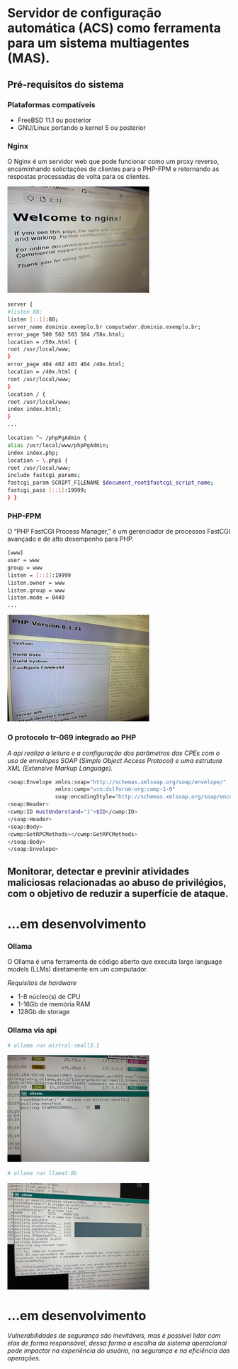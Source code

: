 <!-- ABOUT THE PROJECT -->

# Servidor de configura&ccedil;&atilde;o autom&aacute;tica (ACS) como ferramenta para um sistema multiagentes (MAS).

## Pr&eacute;-requisitos do sistema

### Plataformas compat&iacute;veis

* FreeBSD 11.1 ou posterior
* GNU/Linux portando o kernel 5 ou posterior

### Nginx

O Nginx &eacute; um servidor web que pode funcionar como um proxy reverso, encaminhando solicita&ccedil;&otilde;es de clientes para o PHP-FPM e retornando as respostas processadas de volta para os clientes.

![Image_0209](assets/images/itens/IMG_0209.jpg)

```sh
server {
#listen 80;
listen [::1]:80;
server_name dominio.exemplo.br computador.dominio.exemplo.br;
error_page 500 502 503 504 /50x.html;
location = /50x.html {
root /usr/local/www;
}
error_page 404 402 403 404 /40x.html;
location = /40x.html {
root /usr/local/www;
}
location / {
root /usr/local/www;
index index.html;
}
...
```

```sh
location ^~ /phpPgAdmin {
alias /usr/local/www/phpPgAdmin;
index index.php;
location ~ \.php$ {
root /usr/local/www;
include fastcgi_params;
fastcgi_param SCRIPT_FILENAME $document_root$fastcgi_script_name;
fastcgi_pass [::1]:19999;
} }
```

### PHP-FPM

O “PHP FastCGI Process Manager,” &eacute; um gerenciador de processos FastCGI avan&ccedil;ado e de alto desempenho para PHP.

```sh
[www]
user = www
group = www
listen = [::1]:19999
listen.owner = www
listen.group = www
listen.mode = 0440
...
```

![Image_0210](assets/images/itens/IMG_0210.jpg)

### O protocolo tr-069 integrado ao PHP

_A api realiza a leitura e a configura&ccedil;&atilde;o dos par&acirc;metros das CPEs com o uso de envelopes SOAP (Simple Object Access Protocol) e uma estrutura XML (Extensive Markup Language)._

```sh
<soap:Envelope xmlns:soap="http://schemas.xmlsoap.org/soap/envelope/"
               xmlns:cwmp="urn:dslforum-org:cwmp-1-0"
               soap:encodingStyle="http://schemas.xmlsoap.org/soap/encoding/">
<soap:Header>
<cwmp:ID mustUnderstand="1">$ID</cwmp:ID>    
</soap:Header>
<soap:Body>
<cwmp:GetRPCMethods></cwmp:GetRPCMethods>
</soap:Body>
</soap:Envelope>
```

## Monitorar, detectar e previnir atividades maliciosas relacionadas ao abuso de privil&eacute;gios, com o objetivo de reduzir a superf&iacute;cie de ataque.

# ...em desenvolvimento

### Ollama

O Ollama &eacute; uma ferramenta de c&oacute;digo aberto que executa large language models (LLMs) diretamente em um computador.

_Requisitos de hardware_

* 1-8 n&uacute;cleo(s) de CPU
* 1-16Gb de mem&oacute;ria RAM
* 128Gb de storage

### Ollama via api

```sh
# ollama run mistral-small3.1
```

![Image_0245](assets/images/itens/IMG_0245.jpg)

```sh
# ollama run llama3:8b
```

![Image_0246](assets/images/itens/IMG_0246.jpg)

# ...em desenvolvimento

_Vulnerabilidades de seguran&ccedil;a s&atilde;o inevit&aacute;veis, mas &eacute; poss&iacute;vel lidar com elas de forma respons&aacute;vel, dessa forma a escolha do sistema operacional pode impactar na experi&ecirc;ncia do usu&aacute;rio, na seguran&ccedil;a e na efici&ecirc;ncia das opera&ccedil;&otilde;es._
